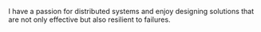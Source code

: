 I have a passion for distributed systems and enjoy designing solutions that are not only effective but also resilient to failures.

